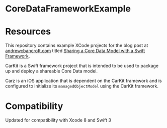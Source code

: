 # CoreDataFrameworkExample

# Resources
This repository contains example XCode projects for the blog post at [andrewcbancroft.com](http://www.andrewcbancroft.com) titled [Sharing a Core Data Model with a Swift Framework](https://www.andrewcbancroft.com/2015/08/25/sharing-a-core-data-model-with-a-swift-framework/).

CarKit is a Swift framework project that is intended to be used to package up and deploy a shareable Core Data model.

Carz is an iOS application that is dependent on the CarKit framework and is configured to initialize its `managedObjectModel` using the CarKit framework.

# Compatibility
Updated for compatibility with Xcode 8 and Swift 3
